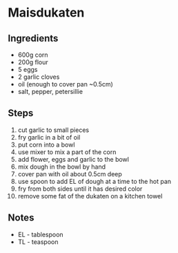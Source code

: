 # Maisdukaten


## Ingredients

- 600g corn
- 200g flour
- 5 eggs
- 2 garlic cloves
- oil (enough to cover pan ~0.5cm)
- salt, pepper, petersillie

## Steps
1. cut garlic to small pieces
2. fry garlic in a bit of oil
3. put corn into a bowl
4. use mixer to mix a part of the corn
5. add flower, eggs and garlic to the bowl
6. mix dough in the bowl by hand
7. cover pan with oil about 0.5cm deep
8. use spoon to add EL of dough at a time to the hot pan
9. fry from both sides until it has desired color
10. remove some fat of the dukaten on a kitchen towel

## Notes

- EL - tablespoon
- TL - teaspoon